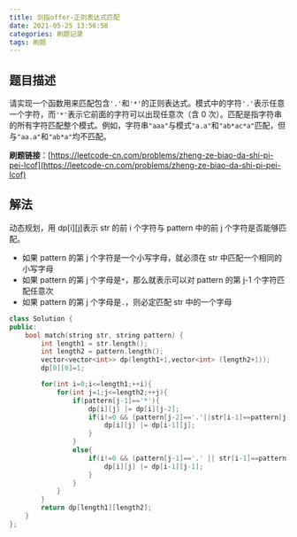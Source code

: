 ```yaml
---
title: 剑指offer-正则表达式匹配
date: 2021-05-25 13:56:58
categories: 刷题记录
tags: 刷题
---
```


## 题目描述

请实现一个函数用来匹配包含`'.'`和`'*'`的正则表达式。模式中的字符`'.'`表示任意一个字符，而`'*'`表示它前面的字符可以出现任意次（含 0 次）。匹配是指字符串的所有字符匹配整个模式。例如，字符串`"aaa"`与模式`"a.a"`和`"ab*ac*a"`匹配，但与`"aa.a"`和`"ab*a"`均不匹配。

**刷题链接**：[https://leetcode-cn.com/problems/zheng-ze-biao-da-shi-pi-pei-lcof](https://leetcode-cn.com/problems/zheng-ze-biao-da-shi-pi-pei-lcof)

<!--more-->

## 解法

动态规划，用 dp[i][j]表示 str 的前 i 个字符与 pattern 中的前 j 个字符是否能够匹配。

- 如果 pattern 的第 j 个字符是一个小写字母，就必须在 str 中匹配一个相同的小写字母
- 如果 pattern 的第 j 个字母是`*`，那么就表示可以对 pattern 的第 j-1 个字符匹配任意次
- 如果 pattern 的第 j 个字母是`.`，则必定匹配 str 中的一个字母

```C++
class Solution {
public:
    bool match(string str, string pattern) {
        int length1 = str.length();
        int length2 = pattern.length();
        vector<vector<int>> dp(length1+1,vector<int> (length2+1));
        dp[0][0]=1;

        for(int i=0;i<=length1;++i){
            for(int j=1;j<=length2;++j){
                if(pattern[j-1]=='*'){
                    dp[i][j] |= dp[i][j-2];
                    if(i!=0 && (pattern[j-2]=='.'||str[i-1]==pattern[j-2])){
                        dp[i][j] |= dp[i-1][j];
                    }
                }
                else{
                    if(i!=0 && (pattern[j-1]=='.' || str[i-1]==pattern[j-1])){
                        dp[i][j] |= dp[i-1][j-1];
                    }
                }
            }
        }
        return dp[length1][length2];
    }
};
```
